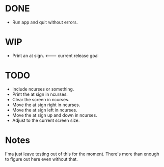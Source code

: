 # DONE

* Run app and quit without errors.

# WIP

* Print an at sign. &lt;--- current release goal

# TODO

* Include ncurses or something.
* Print the at sign in ncurses.
* Clear the screen in ncurses.
* Move the at sign right in ncurses.
* Move the at sign left in ncurses.
* Move the at sign up and down in ncurses.
* Adjust to the current screen size.

# Notes

I'ma just leave testing out of this for the moment. There's more than
enough to figure out here even without that.
